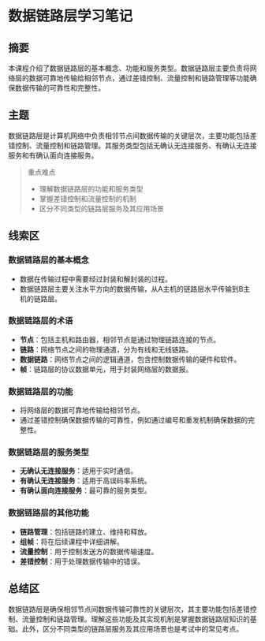 # 数据链路层学习笔记

## 摘要
本课程介绍了数据链路层的基本概念、功能和服务类型。数据链路层主要负责将网络层的数据可靠地传输给相邻节点，通过差错控制、流量控制和链路管理等功能确保数据传输的可靠性和完整性。

## 主题
数据链路层是计算机网络中负责相邻节点间数据传输的关键层次，主要功能包括差错控制、流量控制和链路管理。其服务类型包括无确认无连接服务、有确认无连接服务和有确认面向连接服务。

> 重点难点
>
> - 理解数据链路层的功能和服务类型
> - 掌握差错控制和流量控制的机制
> - 区分不同类型的链路层服务及其应用场景

## 线索区

### 数据链路层的基本概念
- 数据在传输过程中需要经过封装和解封装的过程。
- 数据链路层主要关注水平方向的数据传输，从A主机的链路层水平传输到B主机的链路层。

### 数据链路层的术语
- **节点**：包括主机和路由器，相邻节点是通过物理链路连接的节点。
- **链路**：网络节点之间的物理通道，分为有线和无线链路。
- **数据链路**：网络节点之间的逻辑通道，包含控制数据传输的硬件和软件。
- **帧**：链路层的协议数据单元，用于封装网络层的数据报。

### 数据链路层的功能
- 将网络层的数据可靠地传输给相邻节点。
- 通过差错控制确保数据传输的可靠性，例如通过编号和重发机制确保数据的完整性。

### 数据链路层的服务类型
- **无确认无连接服务**：适用于实时通信。
- **有确认无连接服务**：适用于高误码率系统。
- **有确认面向连接服务**：最可靠的服务类型。

### 数据链路层的其他功能
- **链路管理**：包括链路的建立、维持和释放。
- **组帧**：将在后续课程中详细讲解。
- **流量控制**：用于控制发送方的数据传输速度。
- **差错控制**：用于处理数据传输中的错误。

## 总结区
数据链路层是确保相邻节点间数据传输可靠性的关键层次，其主要功能包括差错控制、流量控制和链路管理。理解这些功能及其实现机制是掌握数据链路层知识的基础。此外，区分不同类型的链路层服务及其应用场景也是考试中的常见考点。
